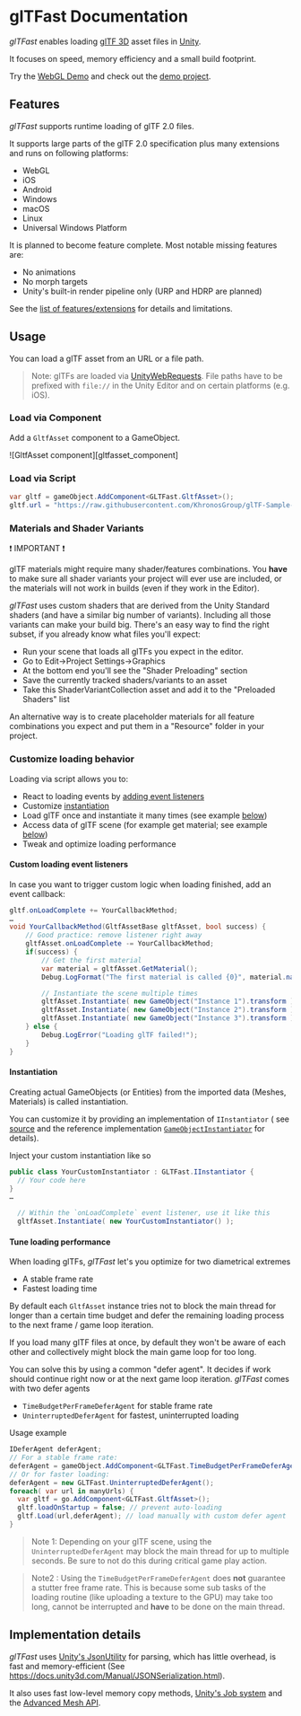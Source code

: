 # glTFast Documentation

*glTFast* enables loading [glTF 3D](https://www.khronos.org/gltf) asset files in [Unity](https://unity.com).

It focuses on speed, memory efficiency and a small build footprint.

Try the [WebGL Demo](https://atteneder.github.io/glTFastWebDemo) and check out the [demo project](https://github.com/atteneder/glTFastDemo).

## Features

*glTFast* supports runtime loading of glTF 2.0 files.

It supports large parts of the glTF 2.0 specification plus many extensions and runs on following platforms:

- WebGL
- iOS
- Android
- Windows
- macOS
- Linux
- Universal Windows Platform

It is planned to become feature complete. Most notable missing features are:

- No animations
- No morph targets
- Unity's built-in render pipeline only (URP and HDRP are planned)

See the [list of features/extensions](./features.md) for details and limitations.

## Usage

You can load a glTF asset from an URL or a file path.

> Note: glTFs are loaded via [UnityWebRequests](https://docs.unity3d.com/ScriptReference/Networking.UnityWebRequest.html). File paths have to be prefixed with `file://` in the Unity Editor and on certain platforms (e.g. iOS).

### Load via Component

Add a `GltfAsset` component to a GameObject.

![GltfAsset component][gltfasset_component]

### Load via Script

```csharp
var gltf = gameObject.AddComponent<GLTFast.GltfAsset>();
gltf.url = "https://raw.githubusercontent.com/KhronosGroup/glTF-Sample-Models/master/2.0/Duck/glTF/Duck.gltf";
```

### Materials and Shader Variants

❗ IMPORTANT ❗

glTF materials might require many shader/features combinations. You **have** to make sure all shader variants your project will ever use are included, or the materials will not work in builds (even if they work in the Editor).

*glTFast* uses custom shaders that are derived from the Unity Standard shaders (and have a similar big number of variants). Including all those variants can make your build big. There's an easy way to find the right subset, if you already know what files you'll expect:

- Run your scene that loads all glTFs you expect in the editor.
- Go to Edit->Project Settings->Graphics
- At the bottom end you'll see the "Shader Preloading" section
- Save the currently tracked shaders/variants to an asset
- Take this ShaderVariantCollection asset and add it to the "Preloaded Shaders" list

An alternative way is to create placeholder materials for all feature combinations you expect and put them in a "Resource" folder in your project.

### Customize loading behavior

Loading via script allows you to:

- React to loading events by [adding event listeners](#custom-loading-event-listeners)
- Customize [instantiation](#Instantiation)
- Load glTF once and instantiate it many times (see example [below](#custom-loading-event-listeners))
- Access data of glTF scene (for example get material; see example [below](#custom-loading-event-listeners))
- Tweak and optimize loading performance

#### Custom loading event listeners

In case you want to trigger custom logic when loading finished, add an event callback:

```csharp
gltf.onLoadComplete += YourCallbackMethod;
…
void YourCallbackMethod(GltfAssetBase gltfAsset, bool success) {
    // Good practice: remove listener right away
    gltfAsset.onLoadComplete -= YourCallbackMethod;
    if(success) {
        // Get the first material
        var material = gltfAsset.GetMaterial();
        Debug.LogFormat("The first material is called {0}", material.name);

        // Instantiate the scene multiple times
        gltfAsset.Instantiate( new GameObject("Instance 1").transform );
        gltfAsset.Instantiate( new GameObject("Instance 2").transform );
        gltfAsset.Instantiate( new GameObject("Instance 3").transform );
    } else {
        Debug.LogError("Loading glTF failed!");
    }
}
```

#### Instantiation

Creating actual GameObjects (or Entities) from the imported data (Meshes, Materials) is called instantiation.

You can customize it by providing an implementation of `IInstantiator` ( see [source](./Runtime/Scripts/IInstatiator.cs) and the reference implementation [`GameObjectInstantiator`](./Runtime/Scripts/GameObjectInstantiator.cs) for details).

Inject your custom instantiation like so

```csharp
public class YourCustomInstantiator : GLTFast.IInstantiator {
  // Your code here
}
…

  // Within the `onLoadComplete` event listener, use it like this
  gltfAsset.Instantiate( new YourCustomInstantiator() );
```

#### Tune loading performance

When loading glTFs, *glTFast* let's you optimize for two diametrical extremes

- A stable frame rate
- Fastest loading time

By default each `GltfAsset` instance tries not to block the main thread for longer than a certain time budget and defer the remaining loading process to the next frame / game loop iteration.

If you load many glTF files at once, by default they won't be aware of each other and collectively might block the main game loop for too long.

You can solve this by using a common "defer agent". It decides if work should continue right now or at the next game loop iteration. *glTFast* comes with two defer agents

- `TimeBudgetPerFrameDeferAgent` for stable frame rate
- `UninterruptedDeferAgent` for fastest, uninterrupted loading

Usage example

```csharp
IDeferAgent deferAgent;
// For a stable frame rate:
deferAgent = gameObject.AddComponent<GLTFast.TimeBudgetPerFrameDeferAgent>();
// Or for faster loading:
deferAgent = new GLTFast.UninterruptedDeferAgent();
foreach( var url in manyUrls) {
  var gltf = go.AddComponent<GLTFast.GltfAsset>();
  gltf.loadOnStartup = false; // prevent auto-loading
  gltf.Load(url,deferAgent); // load manually with custom defer agent
}
```

> Note 1: Depending on your glTF scene, using the `UninterruptedDeferAgent` may block the main thread for up to multiple seconds. Be sure to not do this during critical game play action.

> Note2 : Using the `TimeBudgetPerFrameDeferAgent` does **not** guarantee a stutter free frame rate. This is because some sub tasks of the loading routine (like uploading a texture to the GPU) may take too long, cannot be interrupted and **have** to be done on the main thread.

## Implementation details

*glTFast* uses [Unity's JsonUtility](https://docs.unity3d.com/ScriptReference/JsonUtility.html) for parsing, which has little overhead, is fast and memory-efficient (See <https://docs.unity3d.com/Manual/JSONSerialization.html>).

It also uses fast low-level memory copy methods, [Unity's Job system](https://docs.unity3d.com/Manual/JobSystem.html) and the [Advanced Mesh API](https://docs.unity3d.com/ScriptReference/Mesh.html).
